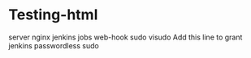 # Testing-html
server
nginx
jenkins
jobs
web-hook
sudo visudo
Add this line to grant jenkins passwordless sudo
